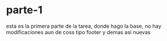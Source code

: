 # parte-1
esta es la primera parte de la tarea, donde hago la base, no hay modificaciones aun de coss tipo footer y demas asi nuevas
